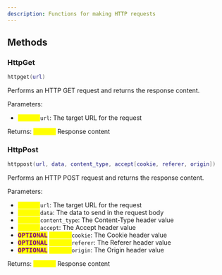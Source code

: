 ```yaml
---
description: Functions for making HTTP requests
---
```


## Methods

### HttpGet
```lua
httpget(url)
```
Performs an HTTP GET request and returns the response content.

Parameters:
* <kbd><mark style="color:yellow;">**string**</mark></kbd>`url`: The target URL for the request

Returns: <kbd><mark style="color:yellow;">**string**</mark></kbd> Response content

### HttpPost
```lua
httppost(url, data, content_type, accept[cookie, referer, origin])
```
Performs an HTTP POST request and returns the response content.

Parameters:
* <kbd><mark style="color:yellow;">**string**</mark></kbd>`url`: The target URL for the request
* <kbd><mark style="color:yellow;">**string**</mark></kbd>`data`: The data to send in the request body
* <kbd><mark style="color:yellow;">**string**</mark></kbd>`content_type`: The Content-Type header value
* <kbd><mark style="color:yellow;">**string**</mark></kbd>`accept`: The Accept header value
* <kbd><mark style="color:purple;">**OPTIONAL**</mark></kbd> <kbd><mark style="color:yellow;">**string**</mark></kbd>`cookie`: The Cookie header value
* <kbd><mark style="color:purple;">**OPTIONAL**</mark></kbd> <kbd><mark style="color:yellow;">**string**</mark></kbd>`referer`: The Referer header value
* <kbd><mark style="color:purple;">**OPTIONAL**</mark></kbd> <kbd><mark style="color:yellow;">**string**</mark></kbd>`origin`: The Origin header value

Returns: <kbd><mark style="color:yellow;">**string**</mark></kbd> Response content